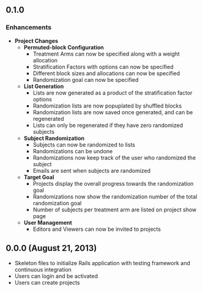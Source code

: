 ## 0.1.0

### Enhancements
- **Project Changes**
  - **Permuted-block Configuration**
    - Treatment Arms can now be specified along with a weight allocation
    - Stratification Factors with options can now be specified
    - Different block sizes and allocations can now be specified
    - Randomization goal can now be specified
  - **List Generation**
    - Lists are now generated as a product of the stratification factor options
    - Randomization lists are now popuplated by shuffled blocks
    - Randomization lists are now saved once generated, and can be regenerated
    - Lists can only be regenerated if they have zero randomized subjects
  - **Subject Randomization**
    - Subjects can now be randomized to lists
    - Randomizations can be undone
    - Randomizations now keep track of the user who randomized the subject
    - Emails are sent when subjects are randomized
  - **Target Goal**
    - Projects display the overall progress towards the randomization goal
    - Randomizations now show the randomization number of the total randomization goal
    - Number of subjects per treatment arm are listed on project show page
  - **User Management**
    - Editors and Viewers can now be invited to projects

## 0.0.0 (August 21, 2013)

- Skeleton files to initialize Rails application with testing framework and continuous integration
- Users can login and be activated
- Users can create projects
